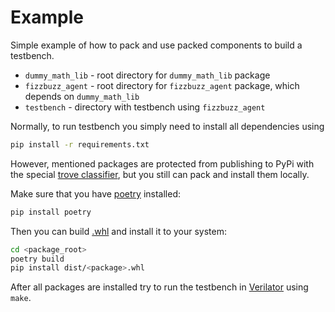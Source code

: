 # Example

Simple example of how to pack and use packed components to build a testbench.

- `dummy_math_lib` - root directory for `dummy_math_lib` package
- `fizzbuzz_agent` - root directory for `fizzbuzz_agent` package, which depends on `dummy_math_lib`
- `testbench` - directory with testbench using `fizzbuzz_agent`

Normally, to run testbench you simply need to install all dependencies using

```bash
pip install -r requirements.txt
```

However, mentioned packages are protected from publishing to PyPi with the special [trove classifier](https://pypi.org/classifiers/), but you still can pack and install them locally.

Make sure that you have [poetry](https://python-poetry.org/) installed:

```bash
pip install poetry
```

Then you can build [.whl](https://peps.python.org/pep-0427/) and install it to your system:

```bash
cd <package_root>
poetry build
pip install dist/<package>.whl
```

After all packages are installed try to run the testbench in [Verilator](https://www.veripool.org/verilator/) using `make`.
